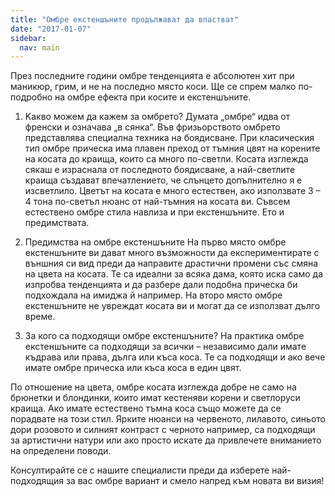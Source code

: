 ```yaml
---
title: "Oмбре екстеншъните продължават да властват"
date: "2017-01-07"
sidebar:
  nav: main
---
```


През последните години омбре тенденцията е абсолютен хит при маникюр, грим, и не на последно място коси. Ще се спрем малко по-подробно на омбре ефекта при косите и екстеншъните.

1. Kакво можем да кажем за омбрето?
   Думата „омбре“ идва от френски и означава „в сянка“. Във фризьорството омбрето представлява специална техника на боядисване. При класическия тип омбре прическа има плавен преход от тъмния цвят на корените на косата до краища, които са много по-светли. Косата изглежда сякаш е израснала от последното боядисване, а най-светлите краища създават впечатлението, че слънцето допълнително я е изсветлило. Цветът на косата e много естествен, ако използвате 3 – 4 тона по-светъл нюанс от най-тъмния на косата ви. Съвсем естествено омбре стила навлиза и при екстеншъните. Ето и предимствата.

2. Предимства на омбре екстеншъните
   На първо място омбре екстеншъните ви дават много възможности да експериментирате с външния си вид преди да направите драстични промени със смяна на цвета на косата. Те са идеални за всяка дама, която иска само да изпробва тенденцията и да разбере дали подобна прическа би подхождала на имиджа й например. На второ място омбре екстеншъните не увреждат косата ви и могат да се използват дълго време.

3. За кого са подходящи омбре екстеншъните?
   На практика омбре екстеншъните са подходящи за всички – независимо дали имате къдрава или права, дълга или къса коса. Те са подходящи и ако вече имате омбре прическа или къса коса в един цвят.

По отношение на цвета, омбре косата изглежда добре не само на брюнетки и блондинки, които имат кестеняви корени и светлоруси краища. Ако имате естествено тъмна коса също можете да се порадвате на този стил. Ярките нюанси на червеното, лилавото, синьото дори розовото и силният контраст с черното например, са подходящи за артистични натури или ако просто искате да привлечете вниманието на определени поводи.

Консултирайте се с нашите специалисти преди да изберете най-подходящия за вас омбре вариант и смело напред към новата ви визия!
